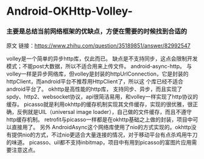 # Android-OKHttp-Volley-
### 主要是总结当前网络框架的优缺点，方便在需要的时候找到合适的

原文 链接：https://www.zhihu.com/question/35189851/answer/82992547

volley是一个简单的异步http库，仅此而已。
  缺点是不支持同步，这点会限制开发模式；不能post大数据，所以不适合用来上传文件。
android-async-http。
  与volley一样是异步网络库，但volley是封装的httpUrlConnection，它是封装的httpClient，而android平台不推荐用HttpClient了，所以这     个库已经不适合android平台了。
okhttp是高性能的http库，
  支持同步、异步，而且实现了spdy、http2、websocket协议，api很简洁易用，和volley一样实现了http协议的缓存。
  picasso就是利用okhttp的缓存机制实现其文件缓存，实现的很优雅，很正确，反例就是UIL（universal image                                loader），自己做的文件缓存，而且不遵守http缓存机制。
retrofit与picasso一样都是在okhttp基础之上做的封装，项目中可以直接用了。
另外
  AndroidAsync这个网络库使用了nio的方式实现的。okhttp没有提供nio的方式，不过nio更适合大量连接的情况，对于移动平台有点杀鸡用牛刀的味道。
  picasso、uil都不支持inbitmap，项目中有用到picasso的富图片应用需要注意这点。

